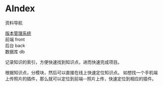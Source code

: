 # AIndex
资料导航

<a href='https://blog.csdn.net/free_wind22/article/details/50967723'>版本管理系统</a> <br/>
前端 front <br/>
后台 back <br/>
数据库 db <br/>

记录知识的索引，方便快速找到知识点，进而快速完成项目。

根据知识点，分模块，然后可以直接在线上快速定位知识点。
如想找一个手机端上传照片的插件，那么就可以定位到前端--照片上传，快速定位到相应的插件。
